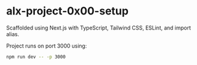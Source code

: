 # alx-project-0x00-setup

Scaffolded using Next.js with TypeScript, Tailwind CSS, ESLint, and import alias.

Project runs on port 3000 using:

```bash
npm run dev -- -p 3000
```

